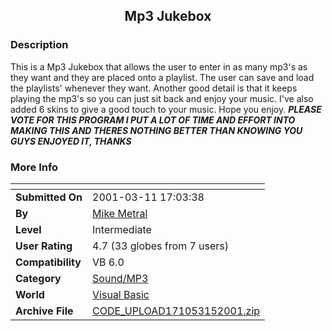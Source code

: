 ﻿<div align="center">

## Mp3 Jukebox


</div>

### Description

This is a Mp3 Jukebox that allows the user to enter in as many mp3's as they want and they are placed onto a playlist. The user can save and load the playlists' whenever they want. Another good detail is that it keeps playing the mp3's so you can just sit back and enjoy your music. I've also added 6 skins to give a good touch to your music. Hope you enjoy. ***PLEASE VOTE FOR THIS PROGRAM I PUT A LOT OF TIME AND EFFORT INTO MAKING THIS AND THERES NOTHING BETTER THAN KNOWING YOU GUYS ENJOYED IT, THANKS***
 
### More Info
 


<span>             |<span>
---                |---
**Submitted On**   |2001-03-11 17:03:38
**By**             |[Mike Metral](https://github.com/Planet-Source-Code/PSCIndex/blob/master/ByAuthor/mike-metral.md)
**Level**          |Intermediate
**User Rating**    |4.7 (33 globes from 7 users)
**Compatibility**  |VB 6\.0
**Category**       |[Sound/MP3](https://github.com/Planet-Source-Code/PSCIndex/blob/master/ByCategory/sound-mp3__1-45.md)
**World**          |[Visual Basic](https://github.com/Planet-Source-Code/PSCIndex/blob/master/ByWorld/visual-basic.md)
**Archive File**   |[CODE\_UPLOAD171053152001\.zip](https://github.com/Planet-Source-Code/mike-metral-mp3-jukebox__1-21666/archive/master.zip)








